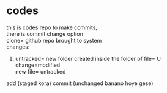 # codes
this is codes repo
to make commits, <br> there is commit change option <br>
clone= github repo brought to system<br>
changes: <br>
1. untracked= new folder created inside the folder of file= U <br>
change=modified <br>
new file= untracked <br>

add (staged kora) 
commit (unchanged banano hoye gese)


